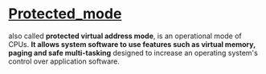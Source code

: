# [Protected_mode](https://en.m.wikipedia.org/wiki/Protected_mode)

also called **protected virtual address mode**, is an operational mode of CPUs. 
**It allows system software to use features such as virtual memory, paging and safe multi-tasking**
designed to increase an operating system's control over application software.
